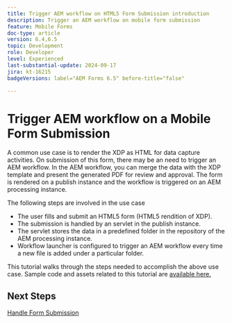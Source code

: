```yaml
---
title: Trigger AEM workflow on HTML5 Form Submission introduction
description: Trigger an AEM workflow on mobile form submission
feature: Mobile Forms
doc-type: article
version: 6.4,6.5
topic: Development
role: Developer
level: Experienced
last-substantial-update: 2024-09-17
jira: kt-16215
badgeVersions: label="AEM Forms 6.5" before-title="false"

---
```

# Trigger AEM workflow on a Mobile Form Submission

A common use case is to render the XDP as HTML for data capture activities. On submission of this form, there may be an need to trigger an AEM workflow. In the AEM workflow, you can merge the data with the XDP template and present the generated PDF for review and approval. The form is rendered on a publish instance and the workflow is triggered on an AEM processing instance.

The following steps are involved in the use case

* The user fills and submit an HTML5 form (HTML5 rendition of XDP).
* The submission is handled by an servlet in the publish instance.
* The servlet stores the data in a predefined folder in the repository of the AEM processing instance.
* Workflow launcher is configured to trigger an AEM workflow every time a new file is added under a particular folder.

This tutorial walks through the steps needed to accomplish the above use case. Sample code and assets related to this tutorial are [available here.](./deploy-assets.md)


## Next Steps

[Handle Form Submission](./handle-form-submission.md)
